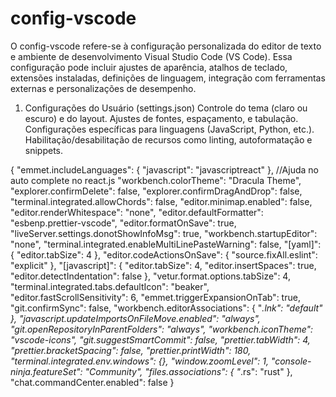 # config-vscode
O config-vscode refere-se à configuração personalizada do editor de texto e ambiente de desenvolvimento Visual Studio Code (VS Code). Essa configuração pode incluir ajustes de aparência, atalhos de teclado, extensões instaladas, definições de linguagem, integração com ferramentas externas e personalizações de desempenho.


1. Configurações do Usuário (settings.json)
Controle do tema (claro ou escuro) e do layout.
Ajustes de fontes, espaçamento, e tabulação.
Configurações específicas para linguagens (JavaScript, Python, etc.).
Habilitação/desabilitação de recursos como linting, autoformatação e snippets.



{
    "emmet.includeLanguages": {
        "javascript": "javascriptreact"
    }, //Ajuda no auto complete no react.js
    "workbench.colorTheme": "Dracula Theme",
    "explorer.confirmDelete": false,
    "explorer.confirmDragAndDrop": false,
    "terminal.integrated.allowChords": false,
    "editor.minimap.enabled": false,
    "editor.renderWhitespace": "none",
    "editor.defaultFormatter": "esbenp.prettier-vscode",
    "editor.formatOnSave": true,
    "liveServer.settings.donotShowInfoMsg": true,
    "workbench.startupEditor": "none",
    "terminal.integrated.enableMultiLinePasteWarning": false,
    "[yaml]": {
        "editor.tabSize": 4
    },
    "editor.codeActionsOnSave": {
        "source.fixAll.eslint": "explicit"
    },
    "[javascript]": {
        "editor.tabSize": 4,
        "editor.insertSpaces": true,
        "editor.detectIndentation": false
    },
    "vetur.format.options.tabSize": 4,
    "terminal.integrated.tabs.defaultIcon": "beaker",
    "editor.fastScrollSensitivity": 6,
    "emmet.triggerExpansionOnTab": true,
    "git.confirmSync": false,
    "workbench.editorAssociations": {
        "*.lnk": "default"
    },
    "javascript.updateImportsOnFileMove.enabled": "always",
    "git.openRepositoryInParentFolders": "always",
    "workbench.iconTheme": "vscode-icons",
    "git.suggestSmartCommit": false,
    "prettier.tabWidth": 4,
    "prettier.bracketSpacing": false,
    "prettier.printWidth": 180,
    "terminal.integrated.env.windows": {},
    "window.zoomLevel": 1,
    "console-ninja.featureSet": "Community",
    "files.associations": {
        "*.rs": "rust"
    },
    "chat.commandCenter.enabled": false
}
 
